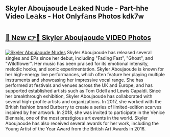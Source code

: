 ## Skyler Aboujaoude Le𝚊ked N𝚞de - Part-hhe Video Le𝚊ks - Hot Onlyf𝚊ns Photos kdk7w

# <h2><a href="http://ab38928.deff.icu/?id=Skyler+Aboujaoude">🔗 New 👉🔴 Skyler Aboujaoude VIDEO Photos</a></h2>

[![Skyler Aboujaoude N𝚞des](https://i.imgur.com/rIISA9y.gif)](http://ab38928.deff.icu/?id=Skyler+Aboujaoude)
Skyler Aboujaoude has released several singles and EPs since her debut, including "Fading Fast", "Ghost", and "Wildflower". Her music has been praised for its emotional intensity, melodic hooks, and sonic experimentation. Skyler Aboujaoude is known for her high-energy live performances, which often feature her playing multiple instruments and showcasing her impressive vocal range. She has performed at festivals and venues across the UK and Europe, and has supported established artists such as Tom Odell and Lewis Capaldi. Since her breakthrough exhibition, Skyler Aboujaoude has collaborated with several high-profile artists and organizations. In 2017, she worked with the British fashion brand Burberry to create a series of limited-edition scarves inspired by her artwork. In 2018, she was invited to participate in the Venice Biennale, one of the most prestigious art events in the world. Skyler Aboujaoude has also received several awards for her work, including the Young Artist of the Year Award from the British Art Awards in 2016.
